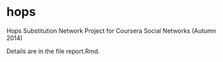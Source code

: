 hops
====

Hops Substitution Network Project for Coursera Social Networks (Autumn 2014)

Details are in the file report.Rmd.
